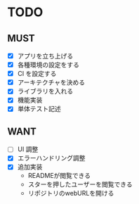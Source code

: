 # TODO

## MUST

- [x] アプリを立ち上げる
- [x] 各種環境の設定をする
- [x] CI を設定する
- [x] アーキテクチャを決める
- [x] ライブラリを入れる
- [x] 機能実装
- [x] 単体テスト記述

## WANT

- [ ] UI 調整
- [x] エラーハンドリング調整
- [x] 追加実装
   - READMEが閲覧できる
   - スターを押したユーザーを閲覧できる
   - リポジトリのwebURLを開ける
